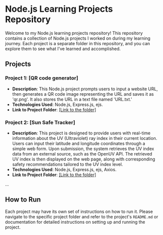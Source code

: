 # Node.js Learning Projects Repository

Welcome to my Node.js learning projects repository! This repository contains a collection of Node.js projects I worked on during my learning journey. Each project is a separate folder in this repository, and you can explore them to see what I've learned and accomplished.

## Projects

### Project 1: [QR code generator]
- **Description**: This Node.js project prompts users to input a website URL, then generates a QR code image representing the URL and saves it as 'qr.png'. It also stores the URL in a text file named 'URL.txt.'
- **Technologies Used**: Node.js, Express.js, ejs.
- **Link to Project Folder**: [[Link to the folder]](https://github.com/ishwar-ikm/basic-node-projects/tree/main/QR-code-generator)

### Project 2: [Sun Safe Tracker]
- **Description**: This project is designed to provide users with real-time information about the UV (Ultraviolet) ray index in their current location. Users can input their latitude and longitude coordinates through a simple web form. Upon submission, the system retrieves the UV index data from an external source, such as the OpenUV API. The retrieved UV index is then displayed on the web page, along with corresponding safety recommendations tailored to the UV index level.
- **Technologies Used**: Node.js, Express.js, ejs, Axios.
- **Link to Project Folder**: [[Link to the folder]](https://github.com/ishwar-ikm/basic-node-projects/tree/main/Sun%20Safe%20Tracker)

...

## How to Run

Each project may have its own set of instructions on how to run it. Please navigate to the specific project folder and refer to the project's `README.md` or documentation for detailed instructions on setting up and running the project.
